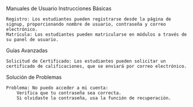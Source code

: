 Manuales de Usuario
Instrucciones Básicas

    Registro: Los estudiantes pueden registrarse desde la página de signup, proporcionando nombre de usuario, contraseña y correo electrónico.
    Matrícula: Los estudiantes pueden matricularse en módulos a través de su panel de usuario.

Guías Avanzadas

    Solicitud de Certificado: Los estudiantes pueden solicitar un certificado de calificaciones, que se enviará por correo electrónico.

Solución de Problemas

    Problema: No puedo acceder a mi cuenta:
        Verifica que tu contraseña sea correcta.
        Si olvidaste la contraseña, usa la función de recuperación.
